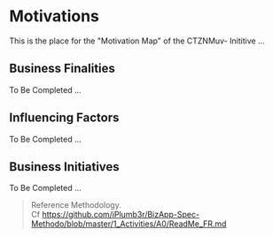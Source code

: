# Motivations 

This is the place for the "Motivation Map" of the CTZNMuv- Inititive ...

## Business Finalities
To Be Completed ...

## Influencing Factors
To Be Completed ...

## Business Initiatives
To Be Completed ...


> Reference Methodology.   
Cf https://github.com/iPlumb3r/BizApp-Spec-Methodo/blob/master/1_Activities/A0/ReadMe_FR.md
